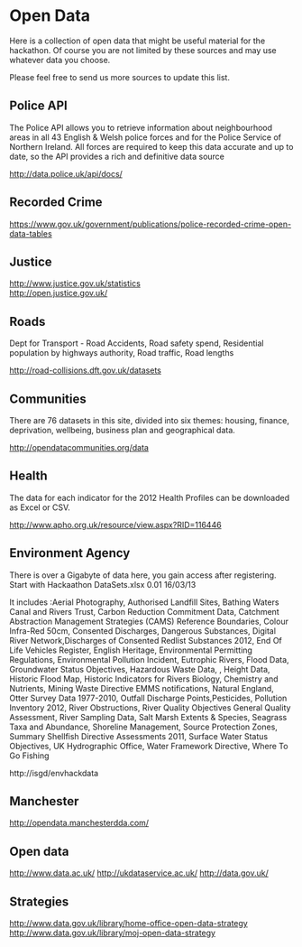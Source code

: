 Open Data
=========

Here is a collection of open data that might be useful material for the hackathon. Of course you are not limited by these sources and may use whatever data you choose.

Please feel free to send us more sources to update this list.

Police API
----------
The Police API allows you to retrieve information about neighbourhood areas in all 43 English & Welsh police forces and for the Police Service of Northern Ireland. All forces are required to keep this data accurate and up to date, so the API provides a rich and definitive data source 

http://data.police.uk/api/docs/

Recorded Crime
--------------
https://www.gov.uk/government/publications/police-recorded-crime-open-data-tables

Justice
-------
http://www.justice.gov.uk/statistics  
http://open.justice.gov.uk/

Roads
-----
Dept for Transport - Road Accidents, Road safety spend, Residential population by highways authority, Road traffic, Road lengths

http://road-collisions.dft.gov.uk/datasets

Communities
-----------
There are 76 datasets in this site, divided into six themes: housing, finance, deprivation, wellbeing, business plan and geographical data. 

http://opendatacommunities.org/data

Health
------
The data for each indicator for the 2012 Health Profiles can be downloaded as Excel or CSV.

http://www.apho.org.uk/resource/view.aspx?RID=116446

Environment Agency
------------------
There is over a Gigabyte of data here, you gain access after registering.
Start with Hackaathon DataSets.xlsx 	0.01 	16/03/13 	

It includes :Aerial Photography, Authorised Landfill Sites, Bathing Waters
Canal and Rivers Trust, Carbon Reduction Commitment Data, Catchment Abstraction Management Strategies (CAMS) Reference Boundaries, Colour Infra-Red 50cm, Consented Discharges, Dangerous Substances, Digital River Network,Discharges of Consented Redlist Substances 2012, End Of Life Vehicles Register, English Heritage, Environmental Permitting Regulations, Environmental Pollution Incident,
Eutrophic Rivers, Flood Data, Groundwater Status Objectives, Hazardous Waste Data,
, Height Data, Historic Flood Map, Historic Indicators for Rivers Biology, Chemistry and Nutrients, Mining Waste Directive EMMS notifications, Natural England, Otter Survey Data 1977-2010, Outfall Discharge Points,Pesticides, Pollution Inventory 2012, River Obstructions, River Quality Objectives General Quality Assessment, River Sampling Data, Salt Marsh Extents & Species, Seagrass Taxa and Abundance, Shoreline Management, Source Protection Zones, Summary Shellfish Directive Assessments 2011, Surface Water Status Objectives, UK Hydrographic Office, Water Framework Directive, Where To Go Fishing

http://isgd/envhackdata

Manchester
----------
http://opendata.manchesterdda.com/

Open data
---------
http://www.data.ac.uk/
http://ukdataservice.ac.uk/
http://data.gov.uk/

Strategies
----------
http://www.data.gov.uk/library/home-office-open-data-strategy
http://www.data.gov.uk/library/moj-open-data-strategy

